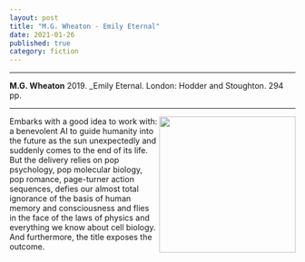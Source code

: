 ```yaml
---
layout: post
title: "M.G. Wheaton - Emily Eternal"
date: 2021-01-26
published: true
category: fiction
---
```



***
<b>M.G. Wheaton</b> 2019. _Emily Eternal. London: Hodder and Stoughton. 294 pp.

***

<img align="right" width="240" src="https://www.hodderscape.co.uk/wp-content/uploads/2018/06/Emily-Eternal-by-M.-G.-Wheaton-260x400.jpg"> 
Embarks with a good idea to work with: a benevolent AI to guide humanity into the future as the sun unexpectedly and suddenly comes to the end of its life.  But the delivery relies on pop psychology, pop molecular biology, pop romance, page-turner action sequences, defies our almost total ignorance of the basis of human memory and consciousness and flies in the face of the laws of physics and everything we know about cell biology.  And furthermore, the title exposes the outcome. 
